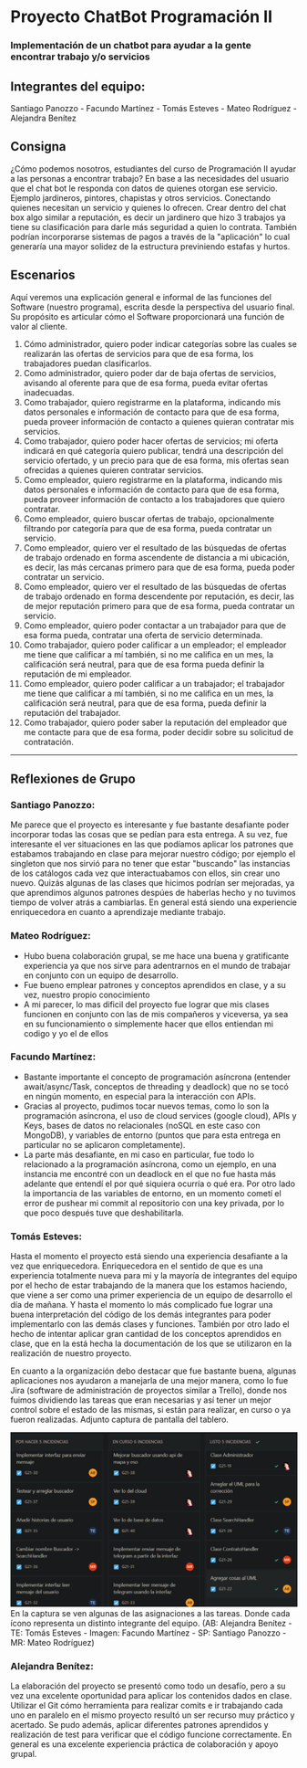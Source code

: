 # Proyecto ChatBot Programación II
### Implementación de un chatbot para ayudar a la gente encontrar trabajo y/o servicios

## Integrantes del equipo:
Santiago Panozzo - Facundo Martínez - Tomás Esteves - Mateo Rodríguez - Alejandra Benítez

## Consigna
¿Cómo podemos nosotros, estudiantes del curso de Programación II ayudar a las personas a encontrar trabajo? 
En base a las necesidades del usuario que el chat bot le responda con datos de quienes otorgan ese servicio. 
Ejemplo jardineros, pintores, chapistas y otros servicios. Conectando quienes necesitan un servicio y quienes lo ofrecen. 
Crear dentro del chat box algo similar a reputación, es decir un jardinero que hizo 3 trabajos ya tiene su clasificación para darle más seguridad a quien lo contrata. 
También podrían incorporarse sistemas de pagos a través de la "aplicación" lo cual generaría una mayor solidez de la estructura previniendo estafas y hurtos.

## Escenarios
Aquí veremos una explicación general e informal de las funciones del Software (nuestro programa), escrita desde la perspectiva del usuario final. Su propósito es articular cómo el Software proporcionará una función de valor al cliente.

1) Cómo administrador, quiero poder indicar categorías sobre las cuales se realizarán las ofertas de servicios para que de esa forma, los trabajadores puedan clasificarlos.
2) Como administrador, quiero poder dar de baja ofertas de servicios, avisando al oferente para que de esa forma, pueda evitar ofertas inadecuadas.
3) Como trabajador, quiero registrarme en la plataforma, indicando mis datos personales e información de contacto para que de esa forma, pueda proveer información de contacto a quienes quieran contratar mis servicios.
4) Como trabajador, quiero poder hacer ofertas de servicios; mi oferta indicará en qué categoría quiero publicar, tendrá una descripción del servicio ofertado, y un precio para que de esa forma, mis ofertas sean ofrecidas a quienes quieren contratar servicios.
5) Como empleador, quiero registrarme en la plataforma, indicando mis datos personales e información de contacto para que de esa forma, pueda proveer información de contacto a los trabajadores que quiero contratar.
6) Como empleador, quiero buscar ofertas de trabajo, opcionalmente filtrando por categoría para que de esa forma, pueda contratar un servicio.
7) Como empleador, quiero ver el resultado de las búsquedas de ofertas de trabajo ordenado en forma ascendente de distancia a mi ubicación, es decir, las más cercanas primero para que de esa forma, pueda poder contratar un servicio.
8) Como empleador, quiero ver el resultado de las búsquedas de ofertas de trabajo ordenado en forma descendente por reputación, es decir, las de mejor reputación primero para que de esa forma, pueda contratar un servicio.
9) Como empleador, quiero poder contactar a un trabajador para que de esa forma pueda, contratar una oferta de servicio determinada.
10) Como trabajador, quiero poder calificar a un empleador; el empleador me tiene que calificar a mí también, si no me califica en un mes, la calificación será neutral, para que de esa forma pueda definir la reputación de mi empleador.
11) Como empleador, quiero poder calificar a un trabajador; el trabajador me tiene que calificar a mí también, si no me califica en un mes, la calificación será neutral, para que de esa forma, pueda definir la reputación del trabajador.
12) Como trabajador, quiero poder saber la reputación del empleador que me contacte para que de esa forma, poder decidir sobre su solicitud de contratación.

***
## Reflexiones de Grupo
### Santiago Panozzo:
Me parece que el proyecto es interesante y fue bastante desafiante poder incorporar todas las cosas que se pedían para esta entrega. A su vez, fue interesante el ver situaciones en las que podíamos aplicar los patrones que estabamos trabajando
en clase para mejorar nuestro código; por ejemplo el singleton que nos sirvió para no tener que estar "buscando" las instancias de los catálogos cada vez que interactuabamos con ellos, sin crear uno nuevo.
Quizás algunas de las clases que hicimos podrían ser mejoradas, ya que aprendimos algunos patrones despúes de haberlas hecho y no tuvimos tiempo de volver atrás a cambiarlas. En general está siendo una experiencie enriquecedora en cuanto a
aprendizaje mediante trabajo.

### Mateo Rodríguez:
- Hubo buena colaboración grupal, se me hace una buena y gratificante experiencia ya que nos sirve para adentrarnos en el mundo de trabajar en conjunto con un equipo de desarrollo.
- Fue bueno emplear patrones y conceptos aprendidos en clase, y a su vez, nuestro propio conocimiento
- A mi parecer, lo mas dificil del proyecto fue lograr que mis clases funcionen en conjunto con las de mis compañeros y viceversa, ya sea en su funcionamiento o simplemente hacer que ellos entiendan mi codigo y yo el de ellos


### Facundo Martínez:

-  Bastante importante el concepto de programación asíncrona (entender await/async/Task, conceptos de threading y deadlock) que no se tocó
   en ningún momento, en especial para la interacción con APIs.
-  Gracias al proyecto, pudimos tocar nuevos temas, como lo son la programación asíncrona, el uso de cloud services (google cloud),
   APIs y Keys, bases de datos no relacionales (noSQL en este caso con MongoDB), y variables de entorno (puntos que para esta entrega en particular
   no se aplicaron completamente).
-  La parte más desafiante, en mi caso en particular, fue todo lo relacionado a la programación asíncrona, como un ejemplo,
   en una instancia me encontré con un deadlock en el que no fue hasta más adelante que entendí el por qué siquiera ocurría o qué era. Por otro lado la importancia de
   las variables de entorno, en un momento cometí el error de pushear mi commit al repositorio con una key privada, por lo que poco después
   tuve que deshabilitarla.

### Tomás Esteves:
Hasta el momento el proyecto está siendo una experiencia desafiante a la vez que enriquecedora. Enriquecedora en el sentido de que es una experiencia
totalmente nueva para mi y la mayoría de integrantes del equipo por el hecho de estar trabajando de la manera que los estamos haciendo, que viene a ser 
como una primer experiencia de un equipo de desarrollo el día de mañana. Y hasta el momento lo más complicado fue lograr una buena interpretación del
código de los demás integrantes para poder implementarlo con las demás clases y funciones. También por otro lado el hecho de intentar aplicar gran cantidad
de los conceptos aprendidos en clase, que en la está hecha la documentación de los que se utilizaron en la realización de nuestro proyecto.

En cuanto a la organización debo destacar que fue bastante buena, algunas aplicaciones nos ayudaron a manejarla de una mejor manera, como lo fue Jira
(software de administración de proyectos similar a Trello), donde nos fuimos dividiendo las tareas que eran necesarias y así tener un mejor control sobre 
el estado de las mismas, si están para realizar, en curso o ya fueron realizadas. Adjunto captura de pantalla del tablero.

![Jira](Assets/Jira.png)
En la captura se ven algunas de las asignaciones a las tareas. Donde cada ícono representa un distinto integrante del equipo.
(AB: Alejandra Benítez - TE: Tomás Esteves - Imagen: Facundo Martínez - SP: Santiago Panozzo - MR: Mateo Rodríguez)

### Alejandra Benítez:
La elaboración del proyecto se presentó como todo un desafío, pero a su vez una excelente oportunidad para aplicar los contenidos dados en clase.  Utilizar el Git cómo herramienta para realizar comits e ir trabajando cada uno en paralelo en el mismo proyecto resultó un ser recurso muy práctico y acertado. Se pudo además, aplicar diferentes patrones aprendidos y realización de test para verificar que el código funcione correctamente. En general es una excelente experiencia práctica de colaboración y apoyo grupal.
